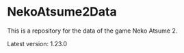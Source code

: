 # NekoAtsume2Data

This is a repository for the data of the game Neko Atsume 2.

Latest version: 1.23.0
